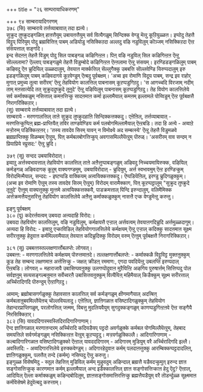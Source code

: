 +++
title = "२६ साम्परायाधिकरणम्"

+++
९४ साम्बरायादिगरणम्   
३७८ (सि) साम्बराये तर्त्तव्याबावात् तदा ह्यऩ्ये।  
सुक्रुद तुष्क्रुदङ्गळिऩ् हाऩत्तैयुम् उबायऩत्तैयुम् सर्व वित्यैगळुम् सिन्दिक्क वेण्डु मॆऩ्ऱु कूऱियुळ्ळऩ। इप्पोदु तेहत्तै विट्टुप् पिरियुम् पोदु ब्रह्मवित्तिऩ् पाबम् अडियोडु नसिक्किऱदा अल्लदु वऴि नडुविलुम् कॊञ्जम् नसिक्किऱदा ऎऩ्ऱ संसयत्ताल् सङ्गदि।  
इन्द सेदऩऩ् तेहत्तै विडुम् पोदु सिल पाबङ्गळ् कऴिगिऩ्ऱऩ। पिऩ् वऴि नडुविल् सिल कऴिगिऩ्ऱऩ ऎऩ्ऱु सॊल्ललामा? ऎल्लाप् पाबङ्गळुमे तेहत्तै विडुम्बोदे कऴिगिऩ्ऱऩ ऎऩ्ऩलामा ऎऩ्ऱु संसयम्। इरण्डिडङ्गळिलुम् पाबम् कऴिवदु ऎऩ च्रुदियिल् उळ्ळदालुम्, तेवयाऩ मार्क्कत्तिल् सॆल्लुगैक्कु उबबत्ति सॊल्लवेण्डि यिरुप्पदालुम् इरु इडङ्गळिलुम् पाबम् कऴिवदागवे कूऱवेण्डुम् ऎऩ्बदु पूर्वबक्षम्। 'अच्व इव रोमाणि विदूय पाबम्, सन्द्र इव राहोर् मुगात् प्रमुच्य तूत्वा सरीरम्' ऎऩ्ऱु तेहवियोग कालत्तिल् पाबनासम् कूऱप्पडुगिऱदु। 'स आगच्चदि विरजाम् नदीम् ताम् मऩसात्येदि तत् सुक्रुददुष्क्रुदे तूऩुदे' ऎऩ्ऱु वऴियिलुम् पाबनासम् कूऱप्पडुगिऱदु। तेह वियोग कालत्तिलेये सर्व कर्माक्कळुम् नसित्ताल् कमऩत्तिऱ्कु सादऩमाऩ कर्मा इल्लामैयाल् कमऩम् इल्लामले पोय्विडुम् ऎऩ्ऱ पूर्वबक्षत्तै निरागरिक्किऱार्।  
(सू) साम्बराये तर्त्तव्याबावात् तदा ह्यऩ्ये।  
साम्बराये - मरणगालत्तिल् ताऩे सुक्रुद तुष्क्रुदहाऩि सिन्दिक्कत्तक्कदु। एऩॆऩिल्, तर्त्तव्याबावात् - मरणत्तिऱ्कुप्पिऩ् ब्रह्म-प्राप्तियैत् तविर ताण्डवेण्डिय कर्म पलबोगमिल्लामैयाल् ऎऩ्ऱबडि। तदा हि अऩ्ये - अव्वाऱे मऱ्ऱोरुम् पडिक्किऩ्ऱऩर्। 'तस्य तावदेव सिरम् यावन् न विमोक्ष्ये अद सम्बत्स्ये' ऎऩ्ऱु तेहत्तै विडुमळवे ब्रह्मप्राप्तिक्कु विळम्बम् ऎऩ्ऱुम्, पिऩ् कर्मबलबोगत्तिऱ्कुप् अवगासमिल्लैयॆऩ्ऱुम् पॊरुळ्। 'असरीरम् वाव सन्दम् न प्रियाप्रिये स्प्रुसद:' ऎऩ्ऱु च्रुदि।

३७९ (सू) सन्दद उबयाविरोदात्।  
इव्वाऱु अर्त्तस्वभावत्ताल् तेहवियोग कालत्तिल् ताऩे अऩैत्तुप्पाबङ्गळुम् अऴिवदु निच्चयमायिरुक्क, वऴियिल् कर्मङ्गळ् अऴिवदागक् कूऱुम् वाक्यगण्डमुम्, उबयाविरोदात् - च्रुदियुम्, अर्त्त स्वभावमुम् ऎऩ्ऱ इरण्डिऱ्कुम् विरोदमिऩ्मैयाल्, सन्दद: - इष्टप्पडि वाक्कियम् अऩ्वयिक्कत्तक्कदु। ऎप्पडियॆऩिल्, इरण्डु च्रुदिगळुक्कुम्। (अच्व इव रोमाणि ऎऩ्ऱुम् तस्य तावदेव सिरम् ऎऩ्ऱुम्) विरोदम् वारामैक्काग, पिऩ् कूऱप्पट्टालुम् "सुक्रुद तुष्क्रुदे तूऩुदे' ऎऩ्ऩुम् वाक्यत्तुक्कु मुऩ्ऩमे अऩ्वयिक्कत्तक्कवै, पाडक्रमत्ताल् पिन्दि इरुन्दालुम्, वलिमैमिक्क अर्त्तक्रमत्तैयऩुसरित्तु तेहवियोग कालत्तिलेये अऩैत्तु कर्माक्कळुक्कुम् नासत्तै एऱ्क वेण्डुमॆऩ्ऱु करुत्तु।

इङ्गु पूर्वबक्षम्   
३८० (पू) कदेरर्त्तवत्वम् उबयदा अऩ्यदाहि विरोद:।  
उबयदा तेहवियोग कालत्तिलुम्, वऴि नडुविलुम्, कर्मक्षयत्तै एऱ्ऱाल् अर्त्तवत्वम् तेवयाऩगदिच्रुदि अर्त्तमुळ्ळदागुम्। अऩ्यदा हि विरोद: - इव्वाऱु एऱ्काविडिल् तेहवियोगगालत्तिलेये कर्मक्षयम् ऎऩ्ऱु एऱ्ऱाल् कदिक्कु सादऩमाऩ सूक्ष्म सरीरत्तुक्कु हेदुवाऩ कर्ममिल्लामैयाल् तेवयाऩ कदिच्रुदिक्कु विरोदम् वरुम् ऎऩ्ऩुम् पूर्वबक्षत्तै निरागरिक्किऱार्।

३८१ (सू) उबबऩ्ऩस्तल्लक्षणार्त्तोबलप्ते: लोगवत्।  
उबबऩ्ऩ: - मरणगालत्तिलेये कर्मक्षयम् पॊरुत्तमाऩदे। तल्लक्षणार्त्तोबलप्ते: - कर्माक्कळै विट्टुविट्ट मुक्तऩुक्कुम् कूड तेह सम्बन्द लक्षणमाऩ अर्त्तत्तिऱ्कु - जक्षत् क्रीडऩ् रममाण:, एगदा पवदियॆऩ्ऱु उबलप्ति इरुप्पदाल् ऎऩ्ऱबडि। लोगवत् = महाराजावै उबासिप्पवऩुक्कु उलगप्पॊदुवाऩ मुऱैयिऩ्ऱि अऴगिय पुरुषार्त्तम् सित्तिप्पदु पोल सर्वज्ञऩुम् सत्यसङ्गल्बऩुमाऩ सर्वेच्वरऩै उबासित्तवऩुक्कुम् वित्यैयिऩ् महिमैयाल् किडैक्कुम् सूक्ष्म सरीरत्ताल् अर्च्चिरादिगदि पॊरुन्दुम् ऎऩ्ऱागिऱदु।

आमाम्; ब्रह्मोबासगर्गळुक्कु तेहावसाऩ कालत्तिल् सर्व कर्मङ्गळुम् क्षीणमागैयाल् अदऩ्बिऩ् कर्मबलाऩुबवमिल्लैयॆऩच् चॊल्लवियलादु। एऩॆऩिल्, ज्ञाऩिगळाऩ वसिष्टादिगळुक्कुम् तेहवियोग तेहान्दरप्राप्तिगळुम्, परलोगत्तिल् जऩ्मम्, विबत्तु मुदलियवैयुम् सुगदुक्कङ्गळुम् काणप्पडुगिऩ्ऱऩवे ऎऩ्ऱ सङ्गैयै निरसिक्किऱार्।  
३८२ (सि) यावददिगारमवस्तिदिरादिगारिगाणाम्।   
ऎन्द ज्ञाऩिगळाल् मरणाऩन्दरम् अर्च्चिरादि कदियडैयप् पट्टदो अवर्गळुक्के कर्मबल पोगमिल्लैयॆऩ्ऱुम्, तेहबाद समयत्तिले सर्वगर्मङ्गळुम् नसिक्किऩ्ऱऩ वॆऩ्ऱुम् कूऱप्पट्टदु। मऱ्ऱवर्गळुक्किल्लै। आदिगारिगाणाम् - कल्बादिगारिगळाऩ वसिष्टादिगळुक्को ऎऩ्ऱाल् यावदददिगारम् - अदिगारम् मुडियुम् वरै अर्च्चिरादिगदि इल्लै। अवस्तिदि: - अव्वदिगारत्तिलेये इरुक्कवेण्डुम्। अदिगारहेदुवाऩ कर्मम् पलदाऩत्तुक्कु आरम्बिक्कप्पट्टदादलिऩ्, ज्ञाऩिगळुक्कुम्, पलत्तैत् तन्दे (कर्मम्) नसिप्पदु ऎऩ्ऱु करुत्तु।  
इङ्गुळ्ळ विसेषमिदु - स्तूल तेहत्तिऩ् मुडिविल् कर्मम् मुऴुवदुम् अऴिन्दाल् ब्रह्मत्तै यडैवदऱ्कुमुऩ् इरुन्द ज्ञाऩ सङ्गोसत्तिऱ्कुक् कारणमाऩ कर्मम् इल्लामैयाल् अन्द इडैक्कालत्तिल् ज्ञाऩ सङ्गोसत्तिऱ्काऩ हेदु ऎदु? ऎऩ्ऱाल्, आदियिल् ऎल्ला कर्माक्कळुम् कऴिन्दबोदिलुम्, ज्ञाऩसङ्गोसमात्तिरत्तिऱ्कु ब्रह्मत्तैयडैयुम् वरै तॊडर्न्दुळ्ळ सूक्ष्ममाऩ कर्मविसेषमे हेदुवॆऩ्बदु करुत्ताम्।


